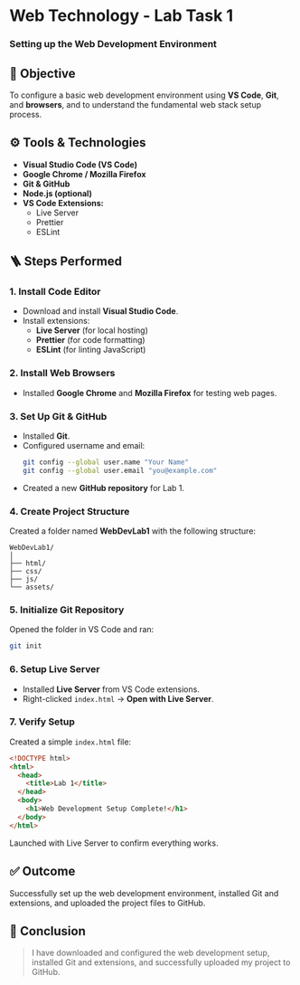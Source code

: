 # Web Technology - Lab Task 1
### Setting up the Web Development Environment

## 🧩 Objective
To configure a basic web development environment using **VS Code**, **Git**, and **browsers**, and to understand the fundamental web stack setup process.

## ⚙️ Tools & Technologies
- **Visual Studio Code (VS Code)**
- **Google Chrome / Mozilla Firefox**
- **Git & GitHub**
- **Node.js (optional)**
- **VS Code Extensions:**
  - Live Server
  - Prettier
  - ESLint

## 🪜 Steps Performed

### 1. Install Code Editor
- Download and install **Visual Studio Code**.
- Install extensions:
  - **Live Server** (for local hosting)
  - **Prettier** (for code formatting)
  - **ESLint** (for linting JavaScript)

### 2. Install Web Browsers
- Installed **Google Chrome** and **Mozilla Firefox** for testing web pages.

### 3. Set Up Git & GitHub
- Installed **Git**.
- Configured username and email:
  ```bash
  git config --global user.name "Your Name"
  git config --global user.email "you@example.com"
  ```
- Created a new **GitHub repository** for Lab 1.

### 4. Create Project Structure
Created a folder named **WebDevLab1** with the following structure:
```
WebDevLab1/
│
├── html/
├── css/
├── js/
└── assets/
```

### 5. Initialize Git Repository
Opened the folder in VS Code and ran:
```bash
git init
```

### 6. Setup Live Server
- Installed **Live Server** from VS Code extensions.
- Right-clicked `index.html` → **Open with Live Server**.

### 7. Verify Setup
Created a simple `index.html` file:
```html
<!DOCTYPE html>
<html>
  <head>
    <title>Lab 1</title>
  </head>
  <body>
    <h1>Web Development Setup Complete!</h1>
  </body>
</html>
```
Launched with Live Server to confirm everything works.

## ✅ Outcome
Successfully set up the web development environment, installed Git and extensions, and uploaded the project files to GitHub.

## 🧾 Conclusion
> I have downloaded and configured the web development setup, installed Git and extensions, and successfully uploaded my project to GitHub.

